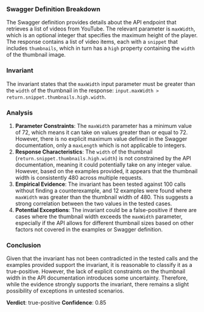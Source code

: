 ### Swagger Definition Breakdown
The Swagger definition provides details about the API endpoint that retrieves a list of videos from YouTube. The relevant parameter is `maxWidth`, which is an optional integer that specifies the maximum height of the player. The response contains a list of video items, each with a `snippet` that includes `thumbnails`, which in turn has a `high` property containing the `width` of the thumbnail image.

### Invariant
The invariant states that the `maxWidth` input parameter must be greater than the `width` of the thumbnail in the response: `input.maxWidth > return.snippet.thumbnails.high.width`. 

### Analysis
1. **Parameter Constraints**: The `maxWidth` parameter has a minimum value of 72, which means it can take on values greater than or equal to 72. However, there is no explicit maximum value defined in the Swagger documentation, only a `maxLength` which is not applicable to integers.
2. **Response Characteristics**: The `width` of the thumbnail (`return.snippet.thumbnails.high.width`) is not constrained by the API documentation, meaning it could potentially take on any integer value. However, based on the examples provided, it appears that the thumbnail width is consistently 480 across multiple requests.
3. **Empirical Evidence**: The invariant has been tested against 100 calls without finding a counterexample, and 12 examples were found where `maxWidth` was greater than the thumbnail width of 480. This suggests a strong correlation between the two values in the tested cases.
4. **Potential Exceptions**: The invariant could be a false-positive if there are cases where the thumbnail width exceeds the `maxWidth` parameter, especially if the API allows for different thumbnail sizes based on other factors not covered in the examples or Swagger definition. 

### Conclusion
Given that the invariant has not been contradicted in the tested calls and the examples provided support the invariant, it is reasonable to classify it as a true-positive. However, the lack of explicit constraints on the thumbnail width in the API documentation introduces some uncertainty. Therefore, while the evidence strongly supports the invariant, there remains a slight possibility of exceptions in untested scenarios. 

**Verdict**: true-positive
**Confidence**: 0.85

